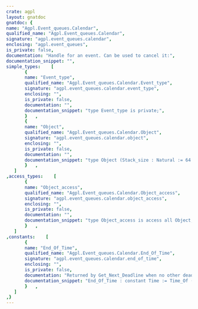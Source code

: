 ```yaml
---
crate: agpl
layout: gnatdoc
gnatdoc: {
name: "Agpl.Event_queues.Calendar",
qualified_name: "Agpl.Event_queues.Calendar",
signature: "agpl.event_queues.calendar",
enclosing: "agpl.event_queues",
is_private: false,
documentation: "Handle for an event. Can be used to cancel it:",
documentation_snippet: "",
simple_types:    [
       {
       name: "Event_type",
       qualified_name: "Agpl.Event_queues.Calendar.Event_type",
       signature: "agpl.event_queues.calendar.event_type",
       enclosing: "",
       is_private: false,
       documentation: "",
       documentation_snippet: "type Event_type is private;",
       }   ,
       {
       name: "Object",
       qualified_name: "Agpl.Event_queues.Calendar.Object",
       signature: "agpl.event_queues.calendar.object",
       enclosing: "",
       is_private: false,
       documentation: "",
       documentation_snippet: "type Object (Stack_size : Natural := 64 * 1024) is limited private;",
       }   ,
   ]
,access_types:    [
       {
       name: "Object_access",
       qualified_name: "Agpl.Event_queues.Calendar.Object_access",
       signature: "agpl.event_queues.calendar.object_access",
       enclosing: "",
       is_private: false,
       documentation: "",
       documentation_snippet: "type Object_access is access all Object;",
       }   ,
   ]
,constants:    [
       {
       name: "End_Of_Time",
       qualified_name: "Agpl.Event_queues.Calendar.End_Of_Time",
       signature: "agpl.event_queues.calendar.end_of_time",
       enclosing: "",
       is_private: false,
       documentation: "Returned by Get_Next_Deadline when no other deadline exists.",
       documentation_snippet: "End_Of_Time : constant Time := Time_Of (Year_Number'Last, 1, 1);",
       }   ,
   ]
,}
---
```

